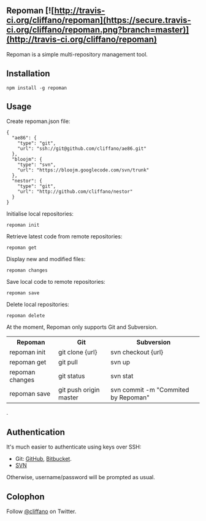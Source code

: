 Repoman [![http://travis-ci.org/cliffano/repoman](https://secure.travis-ci.org/cliffano/repoman.png?branch=master)](http://travis-ci.org/cliffano/repoman)
-------

Repoman is a simple multi-repository management tool.

Installation
------------

    npm install -g repoman

Usage
-----

Create repoman.json file:

    {
      "ae86": {
        "type": "git",
        "url": "ssh://git@github.com/cliffano/ae86.git"
      },
      "bloojm": {
        "type": "svn",
        "url": "https://bloojm.googlecode.com/svn/trunk"
      },
      "nestor": {
        "type": "git",
        "url": "http://github.com/cliffano/nestor"
      }
    }

Initialise local repositories:

    repoman init

Retrieve latest code from remote repositories:

    repoman get

Display new and modified files:

    repoman changes

Save local code to remote repositories:

    repoman save

Delete local repositories:

    repoman delete

At the moment, Repoman only supports Git and Subversion.

<table>
  <tr>
    <th>Repoman</th>
    <th>Git</th>
    <th>Subversion</th>
  </tr>
  <tr>
    <td>repoman init</td>
    <td>git clone {url}</td>
    <td>svn checkout {url}</td>
  </tr>
  <tr>
    <td>repoman get</td>
    <td>git pull</td>
    <td>svn up</td>
  </tr>
  <tr>
    <td>repoman changes</td>
    <td>git status</td>
    <td>svn stat</td>
  </tr>
  <tr>
    <td>repoman save</td>
    <td>git push origin master</td>
    <td>svn commit -m "Commited by Repoman"</td>
  </tr>
</table>
.

Authentication
--------------

It's much easier to authenticate using keys over SSH:

* Git: [GitHub](http://help.github.com/set-up-git-redirect/), [Bitbucket](http://confluence.atlassian.com/display/BITBUCKET/Using+the+SSH+protocol+with+bitbucket).
* [SVN](http://tortoisesvn.net/ssh_howto.html)

Otherwise, username/password will be prompted as usual.

Colophon
--------

Follow [@cliffano](http://twitter.com/cliffano) on Twitter.

